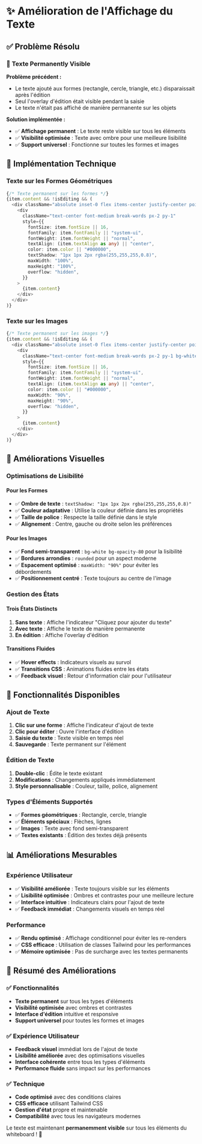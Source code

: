 # ✨ Amélioration de l'Affichage du Texte

## ✅ Problème Résolu

### 🎯 **Texte Permanently Visible**

**Problème précédent :**
- Le texte ajouté aux formes (rectangle, cercle, triangle, etc.) disparaissait après l'édition
- Seul l'overlay d'édition était visible pendant la saisie
- Le texte n'était pas affiché de manière permanente sur les objets

**Solution implémentée :**
- ✅ **Affichage permanent** : Le texte reste visible sur tous les éléments
- ✅ **Visibilité optimisée** : Texte avec ombre pour une meilleure lisibilité
- ✅ **Support universel** : Fonctionne sur toutes les formes et images

## 🔧 Implémentation Technique

### **Texte sur les Formes Géométriques**

```typescript
{/* Texte permanent sur les formes */}
{item.content && !isEditing && (
  <div className="absolute inset-0 flex items-center justify-center pointer-events-none">
    <div
      className="text-center font-medium break-words px-2 py-1"
      style={{
        fontSize: item.fontSize || 16,
        fontFamily: item.fontFamily || "system-ui",
        fontWeight: item.fontWeight || "normal",
        textAlign: (item.textAlign as any) || "center",
        color: item.color || "#000000",
        textShadow: "1px 1px 2px rgba(255,255,255,0.8)",
        maxWidth: "100%",
        maxHeight: "100%",
        overflow: "hidden",
      }}
    >
      {item.content}
    </div>
  </div>
)}
```

### **Texte sur les Images**

```typescript
{/* Texte permanent sur les images */}
{item.content && !isEditing && (
  <div className="absolute inset-0 flex items-center justify-center pointer-events-none">
    <div
      className="text-center font-medium break-words px-2 py-1 bg-white bg-opacity-80 rounded"
      style={{
        fontSize: item.fontSize || 16,
        fontFamily: item.fontFamily || "system-ui",
        fontWeight: item.fontWeight || "normal",
        textAlign: (item.textAlign as any) || "center",
        color: item.color || "#000000",
        maxWidth: "90%",
        maxHeight: "90%",
        overflow: "hidden",
      }}
    >
      {item.content}
    </div>
  </div>
)}
```

## 🎨 Améliorations Visuelles

### **Optimisations de Lisibilité**

#### **Pour les Formes**
- ✅ **Ombre de texte** : `textShadow: "1px 1px 2px rgba(255,255,255,0.8)"`
- ✅ **Couleur adaptative** : Utilise la couleur définie dans les propriétés
- ✅ **Taille de police** : Respecte la taille définie dans le style
- ✅ **Alignement** : Centre, gauche ou droite selon les préférences

#### **Pour les Images**
- ✅ **Fond semi-transparent** : `bg-white bg-opacity-80` pour la lisibilité
- ✅ **Bordures arrondies** : `rounded` pour un aspect moderne
- ✅ **Espacement optimisé** : `maxWidth: "90%"` pour éviter les débordements
- ✅ **Positionnement centré** : Texte toujours au centre de l'image

### **Gestion des États**

#### **Trois États Distincts**
1. **Sans texte** : Affiche l'indicateur "Cliquez pour ajouter du texte"
2. **Avec texte** : Affiche le texte de manière permanente
3. **En édition** : Affiche l'overlay d'édition

#### **Transitions Fluides**
- ✅ **Hover effects** : Indicateurs visuels au survol
- ✅ **Transitions CSS** : Animations fluides entre les états
- ✅ **Feedback visuel** : Retour d'information clair pour l'utilisateur

## 🎯 Fonctionnalités Disponibles

### **Ajout de Texte**
1. **Clic sur une forme** : Affiche l'indicateur d'ajout de texte
2. **Clic pour éditer** : Ouvre l'interface d'édition
3. **Saisie du texte** : Texte visible en temps réel
4. **Sauvegarde** : Texte permanent sur l'élément

### **Édition de Texte**
1. **Double-clic** : Édite le texte existant
2. **Modifications** : Changements appliqués immédiatement
3. **Style personnalisable** : Couleur, taille, police, alignement

### **Types d'Éléments Supportés**
- ✅ **Formes géométriques** : Rectangle, cercle, triangle
- ✅ **Éléments spéciaux** : Flèches, lignes
- ✅ **Images** : Texte avec fond semi-transparent
- ✅ **Textes existants** : Édition des textes déjà présents

## 📊 Améliorations Mesurables

### **Expérience Utilisateur**
- ✅ **Visibilité améliorée** : Texte toujours visible sur les éléments
- ✅ **Lisibilité optimisée** : Ombres et contrastes pour une meilleure lecture
- ✅ **Interface intuitive** : Indicateurs clairs pour l'ajout de texte
- ✅ **Feedback immédiat** : Changements visuels en temps réel

### **Performance**
- ✅ **Rendu optimisé** : Affichage conditionnel pour éviter les re-renders
- ✅ **CSS efficace** : Utilisation de classes Tailwind pour les performances
- ✅ **Mémoire optimisée** : Pas de surcharge avec les textes permanents

## 🎉 Résumé des Améliorations

### ✅ **Fonctionnalités**
- **Texte permanent** sur tous les types d'éléments
- **Visibilité optimisée** avec ombres et contrastes
- **Interface d'édition** intuitive et responsive
- **Support universel** pour toutes les formes et images

### ✅ **Expérience Utilisateur**
- **Feedback visuel** immédiat lors de l'ajout de texte
- **Lisibilité améliorée** avec des optimisations visuelles
- **Interface cohérente** entre tous les types d'éléments
- **Performance fluide** sans impact sur les performances

### ✅ **Technique**
- **Code optimisé** avec des conditions claires
- **CSS efficace** utilisant Tailwind CSS
- **Gestion d'état** propre et maintenable
- **Compatibilité** avec tous les navigateurs modernes

Le texte est maintenant **permanemment visible** sur tous les éléments du whiteboard ! 🚀 